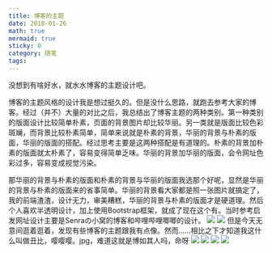 ```yaml
---
title: 博客的主题
date: 2018-01-26
math: true
mermaid: true
sticky: 0
category: 随笔
tags:
---
```


没想到有啥好水，就水水博客的主题设计吧。

博客的主题风格的设计我是想过挺久的。但是没什么思路，就跑去参考大家的博客。经过（并不）大量的对比之后，我总结出了博客主题的两种类别。第一种类别的版面设计比较简单朴素，页面的背景图片却比较华丽。另一类就是版面比较色彩斑斓，而背景比较朴素简单，简单来说就是朴素的背景，华丽的背景与朴素的版面，华丽的版面的搭配。经过思考主要是这两种搭配是有道理的。朴素的背景加朴素的版面就太朴素了，容易变得简单乏味。华丽的背景加华丽的版面，会令网址色彩过多，容易变成视觉污染。

那华丽的背景与朴素的版面和朴素的背景与华丽的版面我选那个好呢，显然是华丽的背景与朴素的版面来的省事简单。华丽的背景看大家都是照一张图片就搞定了，我的前端渣渣，设计无力，审美糟糕，华丽的背景与朴素的版面才是硬道理。然后个人喜欢半透明设计，加上使用Bootstrap框架，就成了现在这个有。当时参考启发网址设计主要是Senraの小窝的博客和哔哩哔哩唧唧的设计。
![](https://filebed.cellargalaxy.workers.dev/blog/code/20180126/wallhaven-621538.png)
![](https://filebed.cellargalaxy.workers.dev/blog/code/20180126/%E9%80%89%E5%8C%BA_001d.png)
但是今天无意间逛着逛着，发现有些博客的主题跟我有点像。然而……相比之下才知道我这什么叫做丑比，嘤嘤嘤。jpg，难道这就是博如其人吗，命呀
![](https://filebed.cellargalaxy.workers.dev/blog/code/20180126/%E9%80%89%E5%8C%BA_004d.png)
![](https://filebed.cellargalaxy.workers.dev/blog/code/20180126/%E9%80%89%E5%8C%BA_006.png)
![](https://filebed.cellargalaxy.workers.dev/blog/code/20180126/%E9%80%89%E5%8C%BA_003d.png)
![](https://filebed.cellargalaxy.workers.dev/blog/code/20180126/%E9%80%89%E5%8C%BA_005.png)